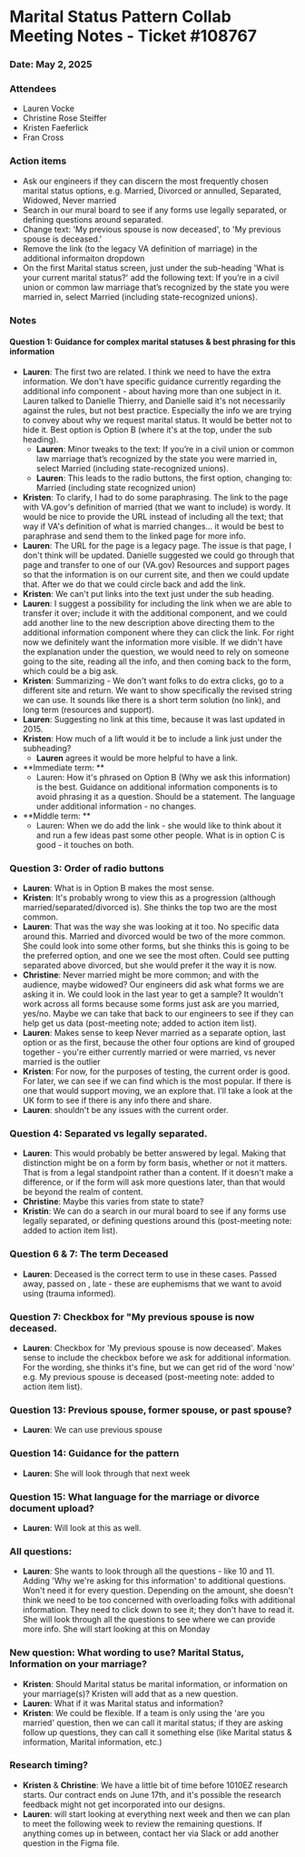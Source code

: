 # Marital Status Pattern Collab Meeting Notes - Ticket #108767

### Date: May 2, 2025

### Attendees
- Lauren Vocke
- Christine Rose Steiffer
- Kristen Faeferlick 
- Fran Cross

### Action items
- Ask our engineers if they can discern the most frequently chosen marital status options, e.g. Married, Divorced or annulled, Separated, Widowed, Never married
- Search in our mural board to see if any forms use legally separated, or defining questions around separated.
- Change text: 'My previous spouse is now deceased', to 'My previous spouse is deceased.'
- Remove the link (to the legacy VA definition of marriage) in the additional informaiton dropdown
- On the first Marital status screen, just under the sub-heading 'What is your current marital status?' add the following text: If you’re in a civil union or common law marriage that’s recognized by the state you were married in, select Married (including state-recognized unions).


### Notes

#### Question 1: Guidance for complex marital statuses & best phrasing for this information
- **Lauren**: The first two are related. I think we need to have the extra information. We don't have specific guidance currently regarding the additional info component - about having more than one subject in it. Lauren talked to Danielle Thierry, and Danielle said it's not necessarily against the rules, but not best practice. Especially the info we are trying to convey about why we request marital status. It would be better not to hide it. Best option is Option B (where it's at the top, under the sub heading).
  - **Lauren**: Minor tweaks to the text: If you’re in a civil union or common law marriage that’s recognized by the state you were married in, select Married (including state-recognized unions).
  - **Lauren**: This leads to the radio buttons, the first option, changing to: Married (including state recognized union)
- **Kristen**: To clarify, I had to do some paraphrasing. The link to the page with VA.gov's definition of married (that we want to include) is wordy. It would be nice to provide the URL instead of including all the text; that way if VA's definition of what is married changes... it would be best to paraphrase and send them to the linked page for more info.
- **Lauren**: The URL for the page is a legacy page. The issue is that page, I don't think will be updated. Danielle suggested we could go through that page and transfer to one of our (VA.gov) Resources and support pages so that the information is on our current site, and then we could update that. After we do that we could circle back and add the link.
- **Kristen**: We can't put links into the text just under the sub heading.
- **Lauren**: I suggest a possibility for including the link when we are able to transfer it over; include it with the additional component, and we could add another line to the new description above directing them to the additional information component where they can click the link. For right now we definitely want the information more visible. If we didn't have the explanation under the question, we would need to rely on someone going to the site, reading all the info, and then coming back to the form, which could be a big ask.
- **Kristen**: Summarizing - We don't want folks to do extra clicks, go to a different site and return. We want to show specifically the revised string we can use. It sounds like there is a short term solution (no link), and long term (resources and support).
- **Lauren**: Suggesting no link at this time, because it was last updated in 2015.
- **Kristen**: How much of a lift would it be to include a link just under the subheading? 
  - **Lauren** agrees it would be more helpful to have a link.
- **Immediate term: **
  - Lauren: How it's phrased on Option B (Why we ask this information) is the best. Guidance on additional information components is to avoid phrasing it as a question. Should be a statement. The language under additional information - no changes.
- **Middle term:  **
  - Lauren: When we do add the link - she would like to think about it and run a few ideas past some other people. What is in option C is good - it touches on both.

### Question 3: Order of radio buttons
- **Lauren**: What is in Option B makes the most sense. 
- **Kristen**: It's probably wrong to view this as a progression (although married/separated/divorced is). She thinks the top two are the most common. 
- **Lauren**: That was the way she was looking at it too. No specific data around this. Married and divorced would be two of the more common. She could look into some other forms, but she thinks this is going to be the preferred option, and one we see the most often. Could see putting separated above divorced, but she would prefer it the way it is now.
- **Christine**: Never married might be more common; and with the audience, maybe widowed? Our engineers did ask what forms we are asking it in. We could look in the last year to get a sample? It wouldn't work across all forms because some forms just ask are you married, yes/no. Maybe we can take that back to our engineers to see if they can help get us data (post-meeting note; added to action item list).
- **Lauren**: Makes sense to keep Never married as a separate option, last option or as the first, because the other four options are kind of grouped together - you're either currently married or were married, vs never married is the outlier
- **Kristen**: For now, for the purposes of testing, the current order is good. For later, we can see if we can find which is the most popular. If there is one that would support moving, we an explore that. I'll take a look at the UK form to see if there is any info there and share.
- **Lauren**: shouldn't be any issues with the current order. 

### Question 4: Separated vs legally separated. 
- **Lauren**: This would probably be better answered by legal. Making that distinction might be on a form by form basis, whether or not it matters. That is from a legal standpoint rather than a content. If it doesn't make a difference, or if the form will ask more questions later, than that would be beyond the realm of content. 
- **Christine**: Maybe this varies from state to state?
- **Kristin**: We can do a search in our mural board to see if any forms use legally separated, or defining questions around this (post-meeting note: added to action item list).

### Question 6 & 7: The term Deceased
- **Lauren**: Deceased is the correct term to use in these cases. Passed away, passed on , late - these are euphemisms that we want to avoid using (trauma informed). 

### Question 7: Checkbox for "My previous spouse is now deceased.
- **Lauren**: Checkbox for 'My previous spouse is now deceased'. Makes sense to include the checkbox before we ask for additional information. For the wording, she thinks it's fine, but we can get rid of the word 'now' e.g. My previous spouse is deceased (post-meeting note: added to action item list).

### Question 13: Previous spouse, former spouse, or past spouse?
- **Lauren**: We can use previous spouse

### Question 14: Guidance for the pattern
- **Lauren**: She will look through that next week

### Question 15: What language for the marriage or divorce document upload?
- **Lauren**: Will look at this as well.

### All questions:
- **Lauren**: She wants to look through all the questions - like 10 and 11. Adding 'Why we're asking for this information' to additional questions. Won't need it for every question. Depending on the amount, she doesn't think we need to be too concerned with overloading folks with additional information. They need to click down to see it; they don't have to read it. She will look through all the questions to see where we can provide more info. She will start looking at this on Monday

### New question: What wording to use? Marital Status, Information on your marriage?
- **Kristen**: Should Marital status be marital information, or information on your marriage(s)? Kristen will add that as a new question.
- **Lauren**: What if it was Marital status and information?
- **Kristen**: We could be flexible. If a team is only using the 'are you married' question, then we can call it marital status; if they are asking follow up questions, they can call it something else (like Marital status & information, Marital information, etc.)

### Research timing?
- **Kristen** & **Christine**: We have a little bit of time before 1010EZ research starts. Our contract ends on June 17th, and it's possible the research feedback might not get incorporated into our designs. 
- **Lauren**: will start looking at everything next week and then we can plan to meet the following week to review the remaining questions. If anything comes up in between, contact her via Slack or add another question in the Figma file.

